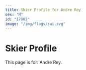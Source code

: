 ```yaml
---
title: Skier Profile for Andre Rey
sex: "M"
id: "17802"
image: "/img/flags/sui.svg" 
---
```


# Skier Profile

This page is for: Andre Rey.
    